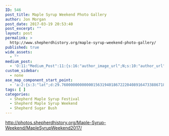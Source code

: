 ```yaml
---
ID: 546
post_title: Maple Syrup Weekend Photo Gallery
author: Jon Morgan
post_date: 2017-03-19 20:53:40
post_excerpt: ""
layout: post
permalink: >
  http://www.shepherdhistory.org/maple-syrup-weekend-photo-gallery/
published: true
wide_assets:
  - ""
medium_post:
  - 'O:11:"Medium_Post":11:{s:16:"author_image_url";N;s:10:"author_url";N;s:11:"byline_name";N;s:12:"byline_email";N;s:10:"cross_link";N;s:2:"id";N;s:21:"follower_notification";N;s:7:"license";N;s:14:"publication_id";N;s:6:"status";N;s:3:"url";N;}'
custom_sidebar:
  - none
ase_map_component_start_point:
  - 'a:2:{s:3:"lat";d:29.760000000000001563194018672220408916473388671875;s:3:"lng";d:-95.3799999999999954525264911353588104248046875;}'
tags: [ ]
categories:
  - Shepherd Maple Syrup Festival
  - Shepherd Maple Syrup Weekend
  - Shepherd Sugar Bush
---
```

http://photos.shepherdhistory.org/Maple-Syrup-Weekend/MapleSyrupWeekend2017/